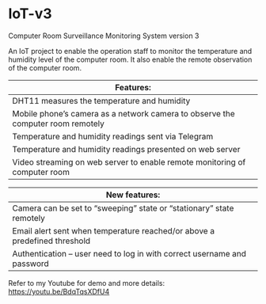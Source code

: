 # IoT-v3

Computer Room Surveillance Monitoring System version 3

An IoT project to enable the operation staff to monitor the temperature and humidity level of the computer room.  It also enable the remote observation of the computer room.

| Features:                                                                       |
|---------------------------------------------------------------------------------|
| DHT11 measures the temperature and humidity                                     |
| Mobile phone’s camera as a network camera to observe the computer room remotely |
| Temperature and humidity readings sent via Telegram                             |
| Temperature and humidity readings presented on web server                       |
| Video streaming on web server to enable remote monitoring of computer room      |

| New features:                                                             |
|---------------------------------------------------------------------------|
| Camera can be set to “sweeping” state or “stationary” state remotely      |
| Email alert sent when temperature reached/or above a predefined threshold |
| Authentication – user need to log in with correct username and password   |

Refer to my Youtube for demo and more details:
https://youtu.be/BdqTqsXDfU4

